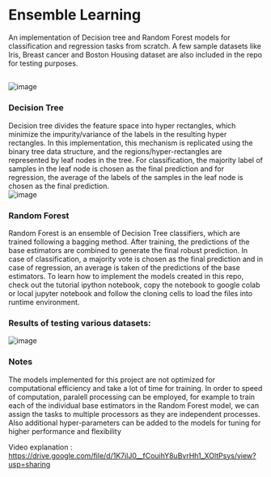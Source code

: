 # Ensemble Learning
An implementation of Decision tree and Random Forest models for classification and regression tasks from scratch. A few sample datasets like Iris, Breast cancer and Boston Housing dataset are also included in the repo for testing purposes. 
## 
![image](https://user-images.githubusercontent.com/77324692/157776419-4f68e305-b304-45df-baef-9591b54bdcc7.png)
### Decision Tree
Decision tree divides the feature space into hyper rectangles, which minimize the impurity/variance of the labels in the resulting hyper rectangles. In this implementation, this mechanism is replicated using the binary tree data structure, and the regions/hyper-rectangles are represented by leaf nodes in the tree. 
For classification, the majority label of samples in the leaf node is chosen as the final prediction and for regression, the average of the labels of the samples in the leaf node is chosen as the final prediction.
<br />
![image](https://user-images.githubusercontent.com/77324692/157775761-fa02a9ad-3bd1-4399-85ec-ebe91ff1e735.png)
<br />
### Random Forest
Random Forest is an ensemble of Decision Tree classifiers, which are trained following a bagging method. After training, the predictions of the base estimators are combined to generate the final robust prediction. In case of classification, a majority vote is chosen as the final prediction and in case of regression, an average is taken of the predictions of the base estimators.
To learn how to implement the models created in this repo, check out the tutorial ipython notebook, copy the notebook to google colab or local jupyter notebook and follow the cloning cells to load the files into runtime environment.
<br />
### Results of testing various datasets:
![image](https://user-images.githubusercontent.com/77324692/157776016-ac08becd-3df2-4f26-92c7-bd169ce1ff13.png)
### Notes
The models implemented for this project are not optimized for computational efficiency and take a lot of
time for training. In order to speed of computation, paralell processing can be employed, for example to
train each of the individual base estimators in the Random Forest model, we can assign the tasks to multiple
processors as they are independent processes. Also additional hyper-parameters can be added to the models
for tuning for higher performance and flexibility

Video explanation : https://drive.google.com/file/d/1K7jlJ0__fCouihY8uBvrHh1_XOltPsys/view?usp=sharing
